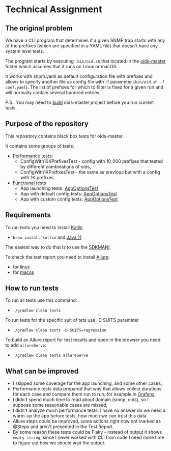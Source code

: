 # Technical Assignment

## The original problem

We have a CLI program that determines if a given SNMP trap starts with any of the prefixes (which are specified in a YAML file) that doesn't have any system level tests. 

The program  starts by executing `.bin/oid.sh` that located in the [oids-master](src/test/resources/oids-master) folder which assumes that it runs on Linux or macOS.

It works with snpm.yaml as default configuration file with prefixes and allows to specify another file as config file with -f parameter (`bin/oid.sh -f conf.yaml`).
The list of prefixes for which to filter is fixed for a given run and will normally contain several hundred entries.

P.S.: You may need to [build](src/test/resources/oids-master/README.md) oids-master project before you run current tests.

## Purpose of the repository

This repository contains black box tests for oids-master. 

It contains some groups of tests:
- [Performance tests](src/test/kotlin/performance): 
  - ConfigWith10KPrefixesTest - config with 10_000 prefixes that tested by different combinations of oids,
  - ConfigWith1KPrefixesTest - the same as previous but with a config with 1K prefixes.
- [Functional tests](src/test/kotlin/functional)
  - App launching tests: [AppOptionsTest](src/test/kotlin/functional/AppOptionsTest)
  - App with default config tests: [AppOptionsTest](src/test/kotlin/functional/DefaultYamlFileTest)
  - App with custom config tests: [AppOptionsTest](src/test/kotlin/functional/CustomYamlFileTest)

## Requirements 

To run tests you need to install [Kotlin](https://kotlinlang.org/docs/command-line.html)
- `brew install kotlin`
and [Java 11](https://www.codejava.net/java-se/download-and-install-java-11-openjdk-and-oracle-jdk)

The easiest way to do that is to use the [SDKMAN!](https://sdkman.io/).

To check the test report you need to install [Allure](https://docs.qameta.io/allure/):
- for [linux](https://docs.qameta.io/allure/#_linux)
- for [macos](https://docs.qameta.io/allure/#_mac_os_x)

## How to run tests

To run all tests use this command:
* `./gradlew clean tests`

To run tests for the specific suit of tets use -D SUITS parameter
* `./gradlew clean tests -D SUITS=regression`

To build an Allure report for test results and open in the browser you need to add `allureServe`:
* `./gradlew clean tests allureServe`

## What can be improved
- I skipped some coverage for the app launching, and some other cases,
- Performance tests data prepared that way that allows collect durations for each case and compare them run to run, for example in [Grafana](https://grafana.com/blog/2018/11/29/pro-tips-using-grafana-in-quality-assurance/),
- I didn't spend much time to read about domain (snmp, oids), so I suppose some reasonable cases are missed,
- I didn't analyze much performance tests: I have no answer do we need a warm-up the app before tests, how much we can trust this data
- Allure steps could be improved, some actions right now not marked as @Steps and aren't presented in the Test Report.
- By some reason these tests could be Flaky - instead of output it shows `empty string`, since I never worked with CLI from code I need more time to figure out how we should wait the output.